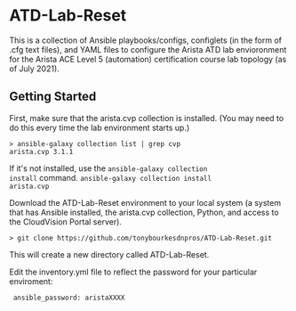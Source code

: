 # ATD-Lab-Reset

This is a collection of Ansible playbooks/configs, configlets (in the form of .cfg text files), and YAML files to configure the Arista ATD lab envioronment 
for the Arista ACE Level 5 (automation) certification course lab topology (as of July 2021). 



## Getting Started

First, make sure that the arista.cvp collection is installed. (You may need to do this every time the lab environment starts up.)

    > ansible-galaxy collection list | grep cvp
    arista.cvp 3.1.1  

If it's not installed, use the <code>ansible-galaxy collection install</code> command. 
<code>ansible-galaxy collection install arista.cvp</code>

Download the ATD-Lab-Reset environment to your local system (a system that has Ansible installed, the arista.cvp collection, Python, and access to the CloudVision Portal server). 

    > git clone https://github.com/tonybourkesdnpros/ATD-Lab-Reset.git
    
This will create a new directory called ATD-Lab-Reset.

Edit the inventory.yml file to reflect the password for your particular enviroment: 

<code>           ansible_password: aristaXXXX</code>
